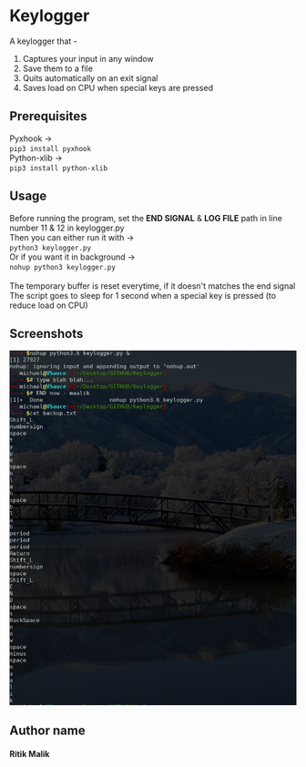 # Keylogger
A keylogger that -<br>
1. Captures your input in any window
2. Save them to a file
3. Quits automatically on an exit signal
4. Saves load on CPU when special keys are pressed<br>


## Prerequisites
Pyxhook -><br>
`pip3 install pyxhook`<br>
Python-xlib -><br>
`pip3 install python-xlib`<br>


## Usage
Before running the program, set the <b>END SIGNAL</b> & <b>LOG FILE</b> path in line number 11 & 12 in keylogger.py<br>
Then you can either run it with -><br>
`python3 keylogger.py`<br>
Or if you want it in background -><br>
`nohup python3 keylogger.py`<br>
<br>
The temporary buffer is reset everytime, if it doesn't matches the end signal<br>
The script goes to sleep for 1 second when a special key is pressed (to reduce load on CPU)


## Screenshots
![image not found](img.png)


## Author name
#### Ritik Malik

